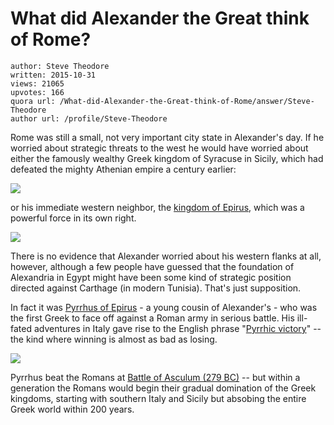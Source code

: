 # What did Alexander the Great think of Rome?

	author: Steve Theodore
	written: 2015-10-31
	views: 21065
	upvotes: 166
	quora url: /What-did-Alexander-the-Great-think-of-Rome/answer/Steve-Theodore
	author url: /profile/Steve-Theodore


Rome was still a small, not very important city state in Alexander's day. If he worried about strategic threats to the west he would have worried about either the famously wealthy Greek kingdom of Syracuse in Sicily, which had defeated the mighty Athenian empire a century earlier:



![](https://qph.fs.quoracdn.net/main-qimg-3d6793b94bfd710d3b38a904cadafba2)


or his immediate western neighbor, the [kingdom of Epirus](https://en.wikipedia.org/wiki/Epirus_(ancient_state)#Molossian_expansion_.28470.E2.80.93330_BC.29), which was a powerful force in its own right. 



![](https://qph.fs.quoracdn.net/main-qimg-8db1b75622b587686883e0e557746cf0)


There is no evidence that Alexander worried about his western flanks at all, however, although a few people have guessed that the foundation of Alexandria in Egypt might have been some kind of strategic position directed against Carthage (in modern Tunisia). That's just supposition.

In fact it was [Pyrrhus of Epirus](https://en.wikipedia.org/wiki/Pyrrhus_of_Epirus) - a young cousin of Alexander's - who was the first Greek to face off against a Roman army in serious battle. His ill-fated adventures in Italy gave rise to the English phrase "[Pyrrhic victory](https://www.quora.com/What-is-it-called-when-there-is-a-battle-in-which-both-sides-lose-a-______-victory)" -- the kind where winning is almost as bad as losing. 



![](https://qph.fs.quoracdn.net/main-qimg-7cf35b90c098a966520d1b1ab3e8f00b)


Pyrrhus beat the Romans at [Battle of Asculum (279 BC)](https://en.wikipedia.org/wiki/Battle_of_Asculum_(279_BC)) -- but within a generation the Romans would begin their gradual domination of the Greek kingdoms, starting with southern Italy and Sicily but absobing the entire Greek world within 200 years.

